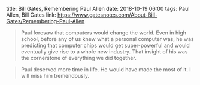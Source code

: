 title: Bill Gates, Remembering Paul Allen
date: 2018-10-19 06:00
tags: Paul Allen, Bill Gates
link: https://www.gatesnotes.com/About-Bill-Gates/Remembering-Paul-Allen

> Paul foresaw that computers would change the world.
> Even in high school, before any of us knew what a personal computer was,
> he was predicting that computer chips would get super-powerful
> and would eventually give rise to a whole new industry.
> That insight of his was the cornerstone of everything we did together.

> Paul deserved more time in life. He would have made the most of it. I will miss him tremendously.

